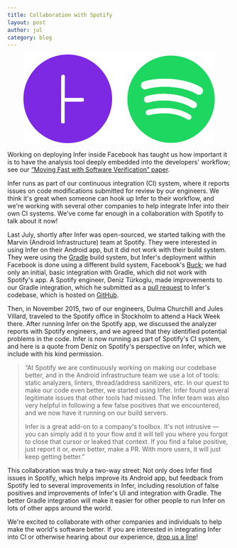 ```yaml
---
title: Collaboration with Spotify
layout: post
author: jul
category: blog
---
```


<p style="text-align: center;">
<img src="/static/images/Infer-Spotify.png" title="Infer/Spotify collaboration">
</p>

Working on deploying Infer inside Facebook has taught us how important
it is to have the analysis tool deeply embedded into the developers'
workflow; see our [“Moving Fast with Software Verification” paper](https://research.facebook.com/publications/moving-fast-with-software-verification/).

Infer runs as part of our continuous integration (CI) system, where it
reports issues on code modifications submitted for review by our
engineers. We think it's great when someone can hook up Infer to their
workflow, and we're working with several other companies to help
integrate Infer into their own CI systems. We've come far enough in a
collaboration with Spotify to talk about it now!

Last July, shortly after Infer was open-sourced, we started talking
with the Marvin (Android Infrastructure) team at Spotify. They were
interested in using Infer on their Android app, but it did not work
with their build system. They were using the
[Gradle](http://gradle.org/) build system, but Infer's deployment
within Facebook is done using a different build system, Facebook's
[Buck](https://buckbuild.com/); we had only an initial, basic
integration with Gradle, which did not work with Spotify's app. A
Spotify engineer, Deniz Türkoglu, made improvements to our Gradle
integration, which he submitted as a [pull
request](https://github.com/facebook/infer/pull/131) to Infer's
codebase, which is hosted on
[GitHub](https://github.com/facebook/infer/).

Then, in November 2015, two of our engineers, Dulma Churchill and
Jules Villard, traveled to the Spotify office in Stockholm to attend a
Hack Week there. After running Infer on the Spotify app, we discussed
the analyzer reports with Spotify engineers, and we agreed that they
identified potential problems in the code. Infer is now running as
part of Spotify's CI system, and here is a quote from Deniz on
Spotify's perspective on Infer, which we include with his kind
permission.

> “At Spotify we are continuously working on making our codebase better,
> and in the Android infrastructure team we use a lot of tools: static
> analyzers, linters, thread/address sanitizers, etc. In our quest to
> make our code even better, we started using Infer. Infer found several
> legitimate issues that other tools had missed. The Infer team was also
> very helpful in following a few false positives that we encountered,
> and we now have it running on our build servers.
>
> Infer is a great add-on to a company's toolbox. It's not intrusive —
> you can simply add it to your flow and it will tell you where you
> forgot to close that cursor or leaked that context. If you find a
> false positive, just report it or, even better, make a PR. With more
> users, it will just keep getting better.”

This collaboration was truly a two-way street: Not only does Infer
find issues in Spotify, which helps improve its Android app, but
feedback from Spotify led to several improvements in Infer, including
resolution of false positives and improvements of Infer's UI and
integration with Gradle. The better Gradle integration will make it
easier for other people to run Infer on lots of other apps around the
world.

We're excited to collaborate with other companies and individuals to
help make the world's software better. If you are interested in
integrating Infer into CI or otherwise hearing about our experience,
[drop us a line](/support.html)!